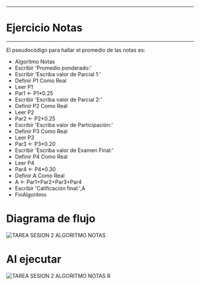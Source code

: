______________________________
# Ejercicio Notas
_____________________________

El pseudocódigo para hallar el promedio de las notas es:

* Algoritmo Notas
* Escribir 'Promedio ponderado:'
* Escribir 'Escriba valor de Parcial 1:'
* Definir P1 Como Real
* Leer P1
* Par1 <- P1*0.25
* Escribir 'Escriba valor de Parcial 2:'
* Definir P2 Como Real
* Leer P2
* Par2 <- P2*0.25
* Escribir 'Escriba valor de Participación:'
* Definir P3 Como Real
* Leer P3
* Par3 <- P3*0.20
* Escribir 'Escriba valor de Examen Final:'
* Definir P4 Como Real
* Leer P4
* Par4 <- P4*0.30
* Definir A Como Real
* A <- Par1+Par2+Par3+Par4
* Escribir 'Calificación final:',A
* FinAlgoritmo

# Diagrama de flujo

![TAREA SESION 2 ALGORITMO NOTAS](https://user-images.githubusercontent.com/69484760/90172568-d221f700-dd68-11ea-9ae4-4198d93d7715.png)

# Al ejecutar

![TAREA SESION 2 ALGORITMO NOTAS R](https://user-images.githubusercontent.com/69484760/90099600-7de32c80-dd00-11ea-87af-a4b58a24b84b.png)


